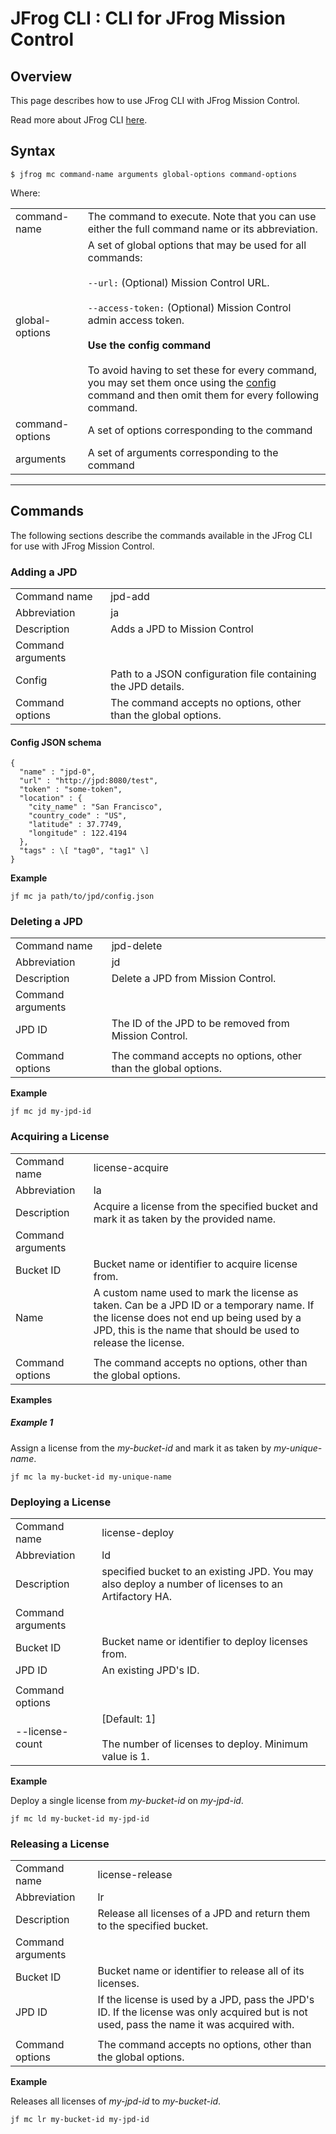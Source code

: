 JFrog CLI : CLI for JFrog Mission Control
=========================================

Overview
--------

This page describes how to use JFrog CLI with JFrog Mission Control.

Read more about JFrog CLI [here](https://jfrog.com/help/r/jfrog-cli).

Syntax
------

	$ jfrog mc command-name arguments global-options command-options

Where:

|                 |                                                                                                                                                                                                                                                                                                                                                                                                                        |
|-----------------|------------------------------------------------------------------------------------------------------------------------------------------------------------------------------------------------------------------------------------------------------------------------------------------------------------------------------------------------------------------------------------------------------------------------|
| command-name    | The command to execute. Note that you can use either the full command name or its abbreviation.                                                                                                                                                                                                                                                                                                                        |
| global-options  | A set of global options that may be used for all commands:<br><br>`--url:` (Optional) Mission Control URL.<br><br>`--access-token:` (Optional) Mission Control admin access token.<br><br>**Use the config command**<br><br>To avoid having to set these for every command, you may set them once using the [config](#CLIforJFrogMissionControl-Configuration) command and then omit them for every following command. |
| command-options | A set of options corresponding to the command                                                                                                                                                                                                                                                                                                                                                                          |
| arguments       | A set of arguments corresponding to the command                                                                                                                                                                                                                                                                                                                                                                        |

  

* * *

Commands
--------

The following sections describe the commands available in the JFrog CLI for use with JFrog Mission Control.

### Adding a JPD

|                   |                                                                |
|-------------------|----------------------------------------------------------------|
| Command name      | jpd-add                                                        |
| Abbreviation      | ja                                                             |
| Description       | Adds a JPD to Mission Control                                  |
| Command arguments |                                                                |
| Config            | Path to a JSON configuration file containing the JPD details.  |
| Command options   | The command accepts no options, other than the global options. |

#### **Config JSON schema**
```
{
  "name" : "jpd-0",
  "url" : "http://jpd:8080/test",
  "token" : "some-token",
  "location" : {
    "city_name" : "San Francisco",
    "country_code" : "US",
    "latitude" : 37.7749,
    "longitude" : 122.4194
  },
  "tags" : \[ "tag0", "tag1" \]
}
```
  

**Example**

	jf mc ja path/to/jpd/config.json

### Deleting a JPD

|                   |                                                                |
|-------------------|----------------------------------------------------------------|
| Command name      | jpd-delete                                                     |
| Abbreviation      | jd                                                             |
| Description       | Delete a JPD from Mission Control.                             |
| Command arguments |                                                                |
| JPD ID            | The ID of the JPD to be removed from Mission Control.          |
|                   |                                                                |
| Command options   | The command accepts no options, other than the global options. |

**Example**

	jf mc jd my-jpd-id

### Acquiring a License

|                   |                                                                                                                                                                                                        |
|-------------------|--------------------------------------------------------------------------------------------------------------------------------------------------------------------------------------------------------|
| Command name      | license-acquire                                                                                                                                                                                        |
| Abbreviation      | la                                                                                                                                                                                                     |
| Description       | Acquire a license from the specified bucket and mark it as taken by the provided name.                                                                                                                 |
| Command arguments |                                                                                                                                                                                                        |
| Bucket ID         | Bucket name or identifier to acquire license from.                                                                                                                                                     |
| Name              | A custom name used to mark the license as taken. Can be a JPD ID or a temporary name. If the license does not end up being used by a JPD, this is the name that should be used to release the license. |
|                   |                                                                                                                                                                                                        |
| Command options   | The command accepts no options, other than the global options.                                                                                                                                         |

**Examples**

##### Example 1

Assign a license from the _my-bucket-id_ and mark it as taken by _my-unique-name_.

	jf mc la my-bucket-id my-unique-name

### Deploying a License

|                   |                                                                                                     |
|-------------------|-----------------------------------------------------------------------------------------------------|
| Command name      | license-deploy                                                                                      |
| Abbreviation      | ld                                                                                                  |
| Description       | specified bucket to an existing JPD. You may also deploy a number of licenses to an Artifactory HA. |
| Command arguments |                                                                                                     |
| Bucket ID         | Bucket name or identifier to deploy licenses from.                                                  |
| JPD ID            | An existing JPD's ID.                                                                               |
|                   |                                                                                                     |
| Command options   |                                                                                                     |
| --license-count   | \[Default: 1\]<br><br>The number of licenses to deploy. Minimum value is 1.                         |

**Example**

Deploy a single license from _my-bucket-id_ on _my-jpd-id_.

	jf mc ld my-bucket-id my-jpd-id

### Releasing a License

|                   |                                                                                                                                           |
|-------------------|-------------------------------------------------------------------------------------------------------------------------------------------|
| Command name      | license-release                                                                                                                           |
| Abbreviation      | lr                                                                                                                                        |
| Description       | Release all licenses of a JPD and return them to the specified bucket.                                                                    |
| Command arguments |                                                                                                                                           |
| Bucket ID         | Bucket name or identifier to release all of its licenses.                                                                                 |
| JPD ID            | If the license is used by a JPD, pass the JPD's ID. If the license was only acquired but is not used, pass the name it was acquired with. |
|                   |                                                                                                                                           |
| Command options   | The command accepts no options, other than the global options.                                                                            |

**Example**

Releases all licenses of _my-jpd-id_ to _my-bucket-id_.

	jf mc lr my-bucket-id my-jpd-id
